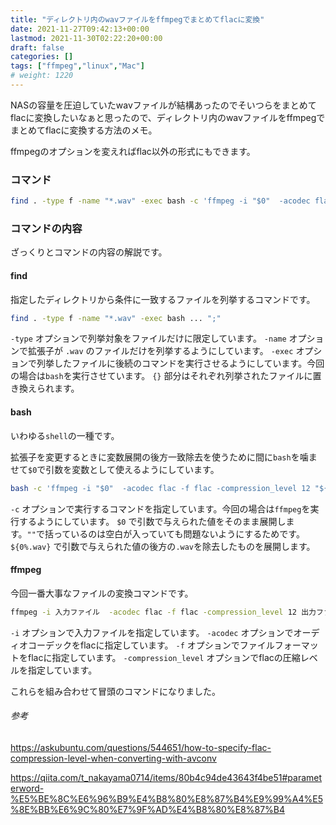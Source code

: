 ```yaml
---
title: "ディレクトリ内のwavファイルをffmpegでまとめてflacに変換"
date: 2021-11-27T09:42:13+00:00
lastmod: 2021-11-30T02:22:20+00:00
draft: false
categories: []
tags: ["ffmpeg","linux","Mac"]
# weight: 1220
---
```

NASの容量を圧迫していたwavファイルが結構あったのでそいつらをまとめてflacに変換したいなぁと思ったので、ディレクトリ内のwavファイルをffmpegでまとめてflacに変換する方法のメモ。

ffmpegのオプションを変えればflac以外の形式にもできます。

### コマンド

```bash
find . -type f -name "*.wav" -exec bash -c 'ffmpeg -i "$0"  -acodec flac -f flac -compression_level 12 "${0%.wav}".flac' {} ";"
```

### コマンドの内容

ざっくりとコマンドの内容の解説です。

#### find
指定したディレクトリから条件に一致するファイルを列挙するコマンドです。

```bash
find . -type f -name "*.wav" -exec bash ... ";"
```

`-type` オプションで列挙対象をファイルだけに限定しています。
`-name` オプションで拡張子が `.wav` のファイルだけを列挙するようにしています。
`-exec` オプションで列挙したファイルに後続のコマンドを実行させるようにしています。今回の場合は`bash`を実行させています。
`{}` 部分はそれぞれ列挙されたファイルに置き換えられます。

#### bash
いわゆる`shell`の一種です。

拡張子を変更するときに変数展開の後方一致除去を使うために間に`bash`を噛ませて`$0`で引数を変数として使えるようにしています。

```bash
bash -c 'ffmpeg -i "$0"  -acodec flac -f flac -compression_level 12 "${0%.wav}".flac' 引数
```

`-c` オプションで実行するコマンドを指定しています。今回の場合は`ffmpeg`を実行するようにしています。
`$0` で引数で与えられた値をそのまま展開します。`""`で括っているのは空白が入っていても問題ないようにするためです。
`${0%.wav}` で引数で与えられた値の後方の`.wav`を除去したものを展開します。

#### ffmpeg

今回一番大事なファイルの変換コマンドです。

```bash
ffmpeg -i 入力ファイル  -acodec flac -f flac -compression_level 12 出力ファイル名
```

`-i` オプションで入力ファイルを指定しています。
`-acodec` オプションでオーディオコーデックをflacに指定しています。
`-f` オプションでファイルフォーマットをflacに指定しています。
`-compression_level` オプションでflacの圧縮レベルを指定しています。

これらを組み合わせて冒頭のコマンドになりました。

###### 参考

https://askubuntu.com/questions/544651/how-to-specify-flac-compression-level-when-converting-with-avconv

https://qiita.com/t_nakayama0714/items/80b4c94de43643f4be51#parameterword-%E5%BE%8C%E6%96%B9%E4%B8%80%E8%87%B4%E9%99%A4%E5%8E%BB%E6%9C%80%E7%9F%AD%E4%B8%80%E8%87%B4
